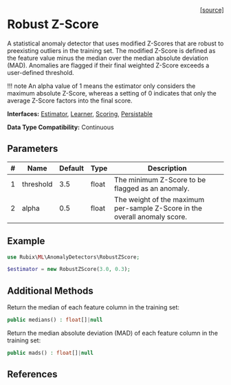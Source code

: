 <span style="float:right;"><a href="https://github.com/RubixML/ML/blob/master/src/AnomalyDetectors/RobustZScore.php">[source]</a></span>

# Robust Z-Score
A statistical anomaly detector that uses modified Z-Scores that are robust to preexisting outliers in the training set. The modified Z-Score is defined as the feature value minus the median over the median absolute deviation (MAD). Anomalies are flagged if their final weighted Z-Score exceeds a user-defined threshold.

!!! note
    An alpha value of 1 means the estimator only considers the maximum absolute Z-Score, whereas a setting of 0 indicates that only the average Z-Score factors into the final score.

**Interfaces:** [Estimator](../estimator.md), [Learner](../learner.md), [Scoring](../scoring.md), [Persistable](../persistable.md)

**Data Type Compatibility:** Continuous

## Parameters
| # | Name | Default | Type | Description |
|---|---|---|---|---|
| 1 | threshold | 3.5 | float | The minimum Z-Score to be flagged as an anomaly. |
| 2 | alpha | 0.5 | float | The weight of the maximum per-sample Z-Score in the overall anomaly score. |

## Example
```php
use Rubix\ML\AnomalyDetectors\RobustZScore;

$estimator = new RobustZScore(3.0, 0.3);
```

## Additional Methods
Return the median of each feature column in the training set:
```php
public medians() : float[]|null
```

Return the median absolute deviation (MAD) of each feature column in the training set:
```php
public mads() : float[]|null
```

## References
[^1]: B. Iglewicz et al. (1993). How to Detect and Handle Outliers.
